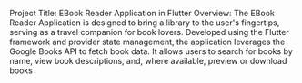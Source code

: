 Project Title: EBook Reader Application in Flutter
Overview: The EBook Reader Application is designed to bring a library to the user's fingertips, serving as a travel companion for book lovers. 
Developed using the Flutter framework and provider state management, the application leverages the Google Books API to fetch book data. 
It allows users to search for books by name, view book descriptions, and, where available, preview or download books
